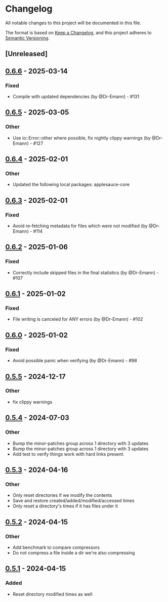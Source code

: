 # Changelog

All notable changes to this project will be documented in this file.

The format is based on [Keep a Changelog](https://keepachangelog.com/en/1.0.0/),
and this project adheres to [Semantic Versioning](https://semver.org/spec/v2.0.0.html).

## [Unreleased]

## [0.6.6](https://github.com/Dr-Emann/applesauce/compare/applesauce-v0.6.5...applesauce-v0.6.6) - 2025-03-14

### Fixed
- Compile with updated dependencies (by @Dr-Emann) - #131

## [0.6.5](https://github.com/Dr-Emann/applesauce/compare/applesauce-v0.6.4...applesauce-v0.6.5) - 2025-03-05

### Other
- Use io::Error::other where possible, fix nightly clippy warnings (by @Dr-Emann) - #127

## [0.6.4](https://github.com/Dr-Emann/applesauce/compare/applesauce-v0.6.3...applesauce-v0.6.4) - 2025-02-01

### Other
- Updated the following local packages: applesauce-core

## [0.6.3](https://github.com/Dr-Emann/applesauce/compare/applesauce-v0.6.2...applesauce-v0.6.3) - 2025-02-01

### Fixed
- Avoid re-fetching metadata for files which were not modified (by @Dr-Emann) - #114

## [0.6.2](https://github.com/Dr-Emann/applesauce/compare/applesauce-v0.6.1...applesauce-v0.6.2) - 2025-01-06

### Fixed
- Correctly include skipped files in the final statistics (by @Dr-Emann) - #107

## [0.6.1](https://github.com/Dr-Emann/applesauce/compare/applesauce-v0.6.0...applesauce-v0.6.1) - 2025-01-02

### Fixed
- File writing is canceled for ANY errors (by @Dr-Emann) - #102

## [0.6.0](https://github.com/Dr-Emann/applesauce/compare/applesauce-v0.5.5...applesauce-v0.6.0) - 2025-01-02

### Fixed
- Avoid possible panic when verifying (by @Dr-Emann) - #98

## [0.5.5](https://github.com/Dr-Emann/applesauce/compare/applesauce-v0.5.4...applesauce-v0.5.5) - 2024-12-17

### Other

- fix clippy warnings

## [0.5.4](https://github.com/Dr-Emann/applesauce/compare/applesauce-v0.5.3...applesauce-v0.5.4) - 2024-07-03

### Other
- Bump the minor-patches group across 1 directory with 3 updates
- Bump the minor-patches group across 1 directory with 3 updates
- Add test to verify things work with hard links present.

## [0.5.3](https://github.com/Dr-Emann/applesauce/compare/applesauce-v0.5.2...applesauce-v0.5.3) - 2024-04-16

### Other
- Only reset directories if we modify the contents
- Save and restore created/added/modified/accessed times
- Only reset a directory's times if it has files under it

## [0.5.2](https://github.com/Dr-Emann/applesauce/compare/applesauce-v0.5.1...applesauce-v0.5.2) - 2024-04-15

### Other
- Add benchmark to compare compressors
- Do not compress a file inside a dir we're also compressing

## [0.5.1](https://github.com/Dr-Emann/applesauce/compare/applesauce-v0.5.0...applesauce-v0.5.1) - 2024-04-15

### Added

- Reset directory modified times as well
